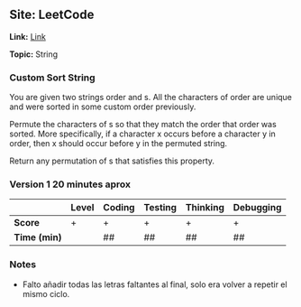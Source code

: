## Site: LeetCode

**Link:** [Link](https://leetcode.com/problems/custom-sort-string/description/)

**Topic:**  String

### Custom Sort String

You are given two strings order and s. All the characters of order are unique and were sorted in some custom order previously.

Permute the characters of s so that they match the order that order was sorted. More specifically, if a character x occurs before a character y in order, then x should occur before y in the permuted string.

Return any permutation of s that satisfies this property.

### Version 1 20 minutes aprox

|           | Level | Coding | Testing | Thinking | Debugging  |
|-----------|-------|--------|---------|----------|------------|
| **Score** | +     | +      | +       | +        | +          |
| **Time (min)** | | ## | ## | ## | ## |

### Notes
- Falto añadir todas las letras faltantes al final, solo era volver a repetir el mismo
 ciclo.
